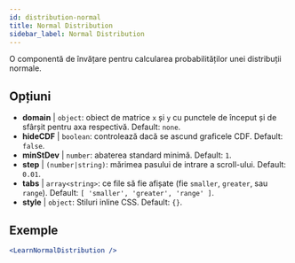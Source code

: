 ```yaml
---
id: distribution-normal
title: Normal Distribution
sidebar_label: Normal Distribution
---
```


O componentă de învățare pentru calcularea probabilităților unei distribuții normale.

## Opțiuni

* __domain__ | `object`: obiect de matrice `x` și `y` cu punctele de început și de sfârșit pentru axa respectivă. Default: `none`.
* __hideCDF__ | `boolean`: controlează dacă se ascund graficele CDF. Default: `false`.
* __minStDev__ | `number`: abaterea standard minimă. Default: `1`.
* __step__ | `(number|string)`: mărimea pasului de intrare a scroll-ului. Default: `0.01`.
* __tabs__ | `array<string>`: ce file să fie afișate (fie `smaller`, `greater`, sau `range`). Default: `[
  'smaller',
  'greater',
  'range'
]`.
* __style__ | `object`: Stiluri inline CSS. Default: `{}`.


## Exemple

```jsx live
<LearnNormalDistribution />
```

